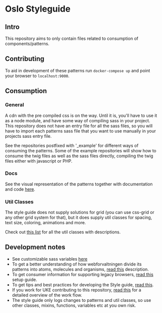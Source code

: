 # Oslo Styleguide

## Intro

This repository aims to only contain files related to consumption of components/patterns.

## Contributing

To aid in development of these patterns run `docker-compose up` and point your browser to `localhost:9000`.

## Consumption

### General

A cdn with the pre compiled css is on the way. Until it is, you'll have to use it as a node module, and have some way of compiling sass in your project. This repository does not have an entry file for all the sass files, so you will have to import each patterns sass file that you want to use manually in your projects sass entry file.

See the repositories postfixed with '\_example' for different ways of consuming the patterns. Some of the example repositories will show how to consume the twig files as well as the sass files directly, compiling the twig files either with javascript or PHP.

### Docs

See the visual representation of the patterns together with documentation and code [here](https://styleguide.oslo.kommune.no/).

### Util Classes

The style guide does not supply solutions for grid (you can use css-grid or any other grid system for that), but it does supply util classes for spacing, text size, coloring, animations and more.

Check out [this list](docs/utils) for all the util classes with descriptions.

## Development notes

- See customizable sass variables [here](docs/customization)
- To get a better understanding of how webforvaltningen divide its patterns into atoms, molecules and organisms, [read this](docs/atomic) description.
- To get consumer information for supporting legacy browsers, [read this](docs/legacyBrowserSupport) setup guide.
- To get tips and best practices for developing the Style guide, [read this](docs/bestPractises).
- If you work for UKE contributing to this repository, [read this](docs/workflow) for a detailed overview of the work flow.
- The style guide only logs changes to patterns and util classes, so use other classes, mixins, functions, variables etc at you own risk.
